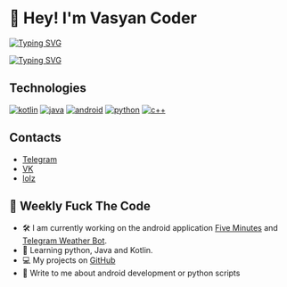 # 👋 Hey! I'm Vasyan Coder
[![Typing SVG](https://readme-typing-svg.herokuapp.com?font=Fira+Code&pause=1000&color=1E9257&center=true&width=435&lines=I'm+android+developer)](https://git.io/typing-svg)

[![Typing SVG](https://readme-typing-svg.herokuapp.com?font=Fira+Code&pause=1000&color=1A7AFF&center=true&width=435&lines=Welcome+:\))](https://git.io/typing-svg)

## Technologies
[![kotlin](https://img.shields.io/badge/-Kotlin-61DBFB?style=for-the-badge&labelColor=black&logo=kotlin&logoColor=5256ce)](#) [![java](https://img.shields.io/badge/-Java-ED8B00?style=for-the-badge&labelColor=black&logo=java&logoColor=1e9257)](#) [![android](https://img.shields.io/badge/-Android-1e9257?style=for-the-badge&labelColor=black&logo=android&logoColor=1e9257)](#) [![python](https://img.shields.io/badge/-Python-346998?style=for-the-badge&labelColor=black&logo=python&logoColor=346998)](#) [![c++](https://img.shields.io/badge/-C++-6092c7?style=for-the-badge&labelColor=black&logo=c%2b%2b&logoColor=6092c7)](#)



## Contacts
+ [Telegram](https://t.me/vasyan_coder)
+ [VK](https://vk.com/vasyan.coder)
+ [lolz](https://lolz.guru/members/5696348/)

## 🎯 Weekly Fuck The Code
+ 🛠️ I am currently working on the android application <a href="">Five Minutes</a> and <a href="https://github.com/Fre4i/weatherTelegramBot">Telegram Weather Bot</a>.
+ 🔭 Learning python, Java and Kotlin.
+ 💻 My projects on <a href="https://github.com/Fre4i">GitHub</a>
+ 💬 Write to me about android development or python scripts

